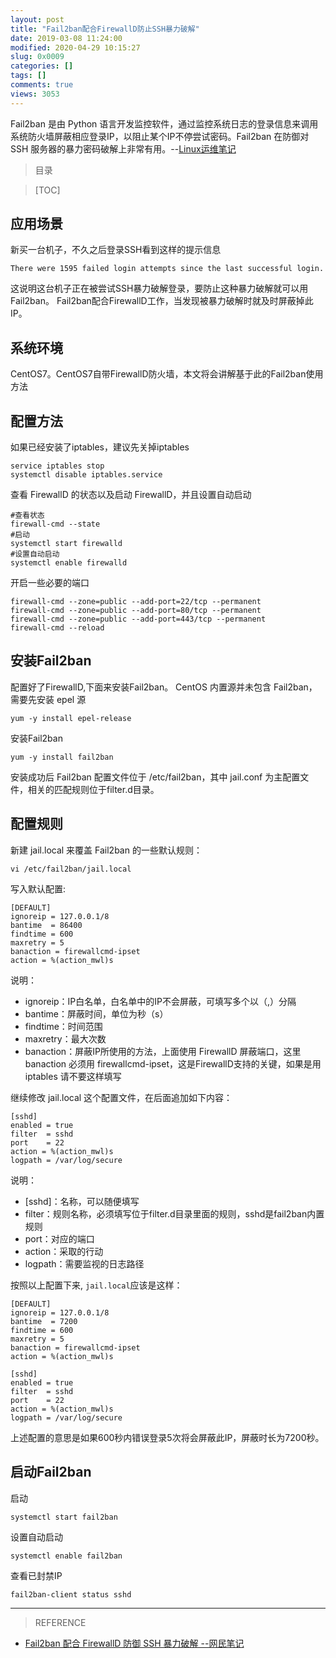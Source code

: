 ```yaml
---
layout: post
title: "Fail2ban配合FirewallD防止SSH暴力破解"
date: 2019-03-08 11:24:00
modified: 2020-04-29 10:15:27
slug: 0x0009
categories: []
tags: []
comments: true
views: 3053
---
```

Fail2ban 是由 Python 语言开发监控软件，通过监控系统日志的登录信息来调用系统防火墙屏蔽相应登录IP，以阻止某个IP不停尝试密码。Fail2ban 在防御对 SSH 服务器的暴力密码破解上非常有用。<!--more-->--[Linux运维笔记](https://linuxeye.com/455.html "Linux运维笔记")
> 目录

> [TOC]


## 应用场景
新买一台机子，不久之后登录SSH看到这样的提示信息
```
There were 1595 failed login attempts since the last successful login.
```
这说明这台机子正在被尝试SSH暴力破解登录，要防止这种暴力破解就可以用Fail2ban。
Fail2ban配合FirewallD工作，当发现被暴力破解时就及时屏蔽掉此IP。
## 系统环境
CentOS7。CentOS7自带FirewallD防火墙，本文将会讲解基于此的Fail2ban使用方法
## 配置方法
如果已经安装了iptables，建议先关掉iptables
```shell
service iptables stop
systemctl disable iptables.service
```
查看 FirewallD 的状态以及启动 FirewallD，并且设置自动启动
```shell
#查看状态
firewall-cmd --state
#启动
systemctl start firewalld
#设置自动启动
systemctl enable firewalld
```
开启一些必要的端口
```shell
firewall-cmd --zone=public --add-port=22/tcp --permanent
firewall-cmd --zone=public --add-port=80/tcp --permanent
firewall-cmd --zone=public --add-port=443/tcp --permanent
firewall-cmd --reload
```
## 安装Fail2ban
配置好了FirewallD,下面来安装Fail2ban。
CentOS 内置源并未包含 Fail2ban，需要先安装 epel 源
```shell
yum -y install epel-release
```
安装Fail2ban
```shell
yum -y install fail2ban
```
安装成功后 Fail2ban 配置文件位于 /etc/fail2ban，其中 jail.conf 为主配置文件，相关的匹配规则位于filter.d目录。
## 配置规则
新建 jail.local 来覆盖 Fail2ban 的一些默认规则：
```shell
vi /etc/fail2ban/jail.local
```
写入默认配置:
```shell
[DEFAULT]
ignoreip = 127.0.0.1/8
bantime  = 86400
findtime = 600
maxretry = 5
banaction = firewallcmd-ipset
action = %(action_mwl)s
```
说明：
- ignoreip：IP白名单，白名单中的IP不会屏蔽，可填写多个以（,）分隔
- bantime：屏蔽时间，单位为秒（s）
- findtime：时间范围
- maxretry：最大次数
- banaction：屏蔽IP所使用的方法，上面使用 FirewallD 屏蔽端口，这里 banaction 必须用 firewallcmd-ipset，这是FirewallD支持的关键，如果是用 iptables 请不要这样填写

继续修改 jail.local 这个配置文件，在后面追加如下内容：
```shell
[sshd]
enabled = true
filter  = sshd
port    = 22
action = %(action_mwl)s
logpath = /var/log/secure
```
说明：
- [sshd]：名称，可以随便填写
- filter：规则名称，必须填写位于filter.d目录里面的规则，sshd是fail2ban内置规则
- port：对应的端口
- action：采取的行动
- logpath：需要监视的日志路径

按照以上配置下来, `jail.local`应该是这样：
```shell
[DEFAULT]
ignoreip = 127.0.0.1/8
bantime  = 7200
findtime = 600
maxretry = 5
banaction = firewallcmd-ipset
action = %(action_mwl)s
 
[sshd]
enabled = true
filter  = sshd
port    = 22
action = %(action_mwl)s
logpath = /var/log/secure
```
上述配置的意思是如果600秒内错误登录5次将会屏蔽此IP，屏蔽时长为7200秒。
## 启动Fail2ban
启动
```shell
systemctl start fail2ban
```
设置自动启动
```shell
systemctl enable fail2ban
```
查看已封禁IP
```shell
fail2ban-client status sshd
```

------------
> REFERENCE
- [Fail2ban 配合 FirewallD 防御 SSH 暴力破解  --网民笔记](https://wangminbiji.com/Fail2ban-defense-ssh-brute-force-with-FirewallD.html "Fail2ban 配合 FirewallD 防御 SSH 暴力破解  --网民笔记")